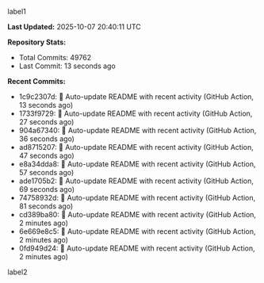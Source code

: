 
label1 
<!-- ACTIVITY_START -->
**Last Updated:** 2025-10-07 20:40:11 UTC

**Repository Stats:**
- Total Commits: 49762
- Last Commit: 13 seconds ago

**Recent Commits:**
- 1c9c2307d: 🤖 Auto-update README with recent activity (GitHub Action, 13 seconds ago)
- 1733f9729: 🤖 Auto-update README with recent activity (GitHub Action, 27 seconds ago)
- 904a67340: 🤖 Auto-update README with recent activity (GitHub Action, 36 seconds ago)
- ad8715207: 🤖 Auto-update README with recent activity (GitHub Action, 47 seconds ago)
- e8a34dda8: 🤖 Auto-update README with recent activity (GitHub Action, 57 seconds ago)
- ade1705b2: 🤖 Auto-update README with recent activity (GitHub Action, 69 seconds ago)
- 74758932d: 🤖 Auto-update README with recent activity (GitHub Action, 81 seconds ago)
- cd389ba80: 🤖 Auto-update README with recent activity (GitHub Action, 2 minutes ago)
- 6e669e8c5: 🤖 Auto-update README with recent activity (GitHub Action, 2 minutes ago)
- 0fd949d24: 🤖 Auto-update README with recent activity (GitHub Action, 2 minutes ago)
<!-- ACTIVITY_END -->

label2
